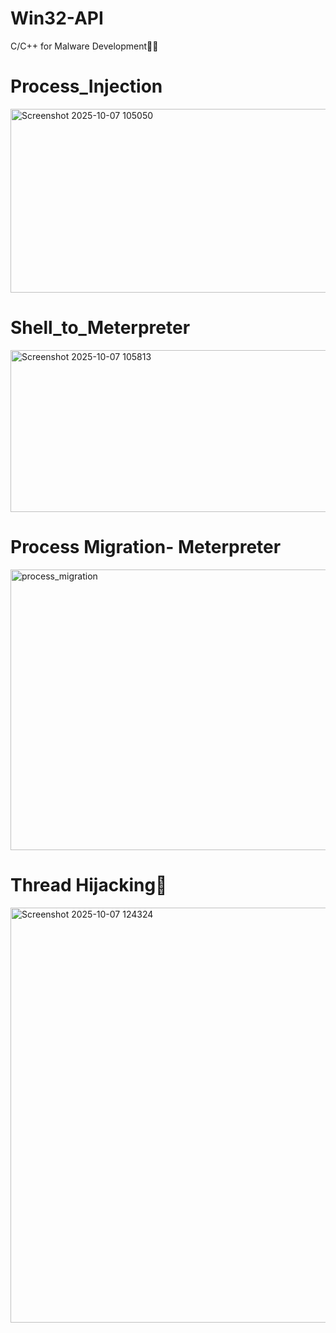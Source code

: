 # Win32-API
C/C++ for Malware Development🏴‍☠️

# Process_Injection

<img width="677" height="294" alt="Screenshot 2025-10-07 105050" src="https://github.com/user-attachments/assets/5e7df94e-13ae-4bc1-90c3-9ad43a3028c2" />

# Shell_to_Meterpreter
<img width="651" height="259" alt="Screenshot 2025-10-07 105813" src="https://github.com/user-attachments/assets/69f44424-7151-4db2-8fb6-70e78a15f8c2" />

# Process Migration- Meterpreter
<img width="656" height="449" alt="process_migration" src="https://github.com/user-attachments/assets/92f5c477-f4f5-43da-9188-0efadce53dcf" />


# Thread Hijacking🥶
<img width="1274" height="664" alt="Screenshot 2025-10-07 124324" src="https://github.com/user-attachments/assets/7ea0db20-8a8a-4337-81ed-613bdc2522a2" />


